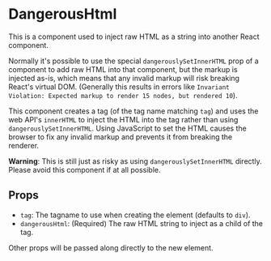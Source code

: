 # DangerousHtml

This is a component used to inject raw HTML as a string into another React
component.

Normally it's possible to use the special `dangerouslySetInnerHTML` prop of a
component to add raw HTML into that component, but the markup is injected as-is,
which means that any invalid markup will risk breaking React's virtual DOM.
(Generally this results in errors like `Invariant Violation: Expected markup to
render 15 nodes, but rendered 10`).

This component creates a tag (of the tag name matching `tag`) and uses the web
API's `innerHTML` to inject the HTML into the tag rather than using
`dangerouslySetInnerHTML`. Using JavaScript to set the HTML causes the browser
to fix any invalid markup and prevents it from breaking the renderer.

**Warning**: This is still just as risky as using `dangerouslySetInnerHTML`
directly. Please avoid this component if at all possible.

## Props

* `tag`: The tagname to use when creating the element (defaults to `div`).
* `dangerousHtml`: (Required) The raw HTML string to inject as a child of the tag.

Other props will be passed along directly to the new element.
